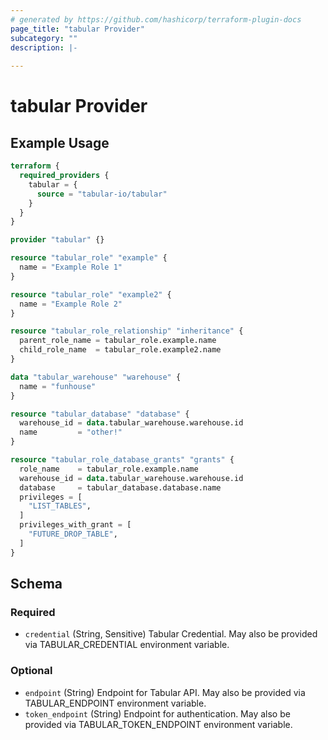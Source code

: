 ```yaml
---
# generated by https://github.com/hashicorp/terraform-plugin-docs
page_title: "tabular Provider"
subcategory: ""
description: |-
  
---
```


# tabular Provider



## Example Usage

```terraform
terraform {
  required_providers {
    tabular = {
      source = "tabular-io/tabular"
    }
  }
}

provider "tabular" {}

resource "tabular_role" "example" {
  name = "Example Role 1"
}

resource "tabular_role" "example2" {
  name = "Example Role 2"
}

resource "tabular_role_relationship" "inheritance" {
  parent_role_name = tabular_role.example.name
  child_role_name  = tabular_role.example2.name
}

data "tabular_warehouse" "warehouse" {
  name = "funhouse"
}

resource "tabular_database" "database" {
  warehouse_id = data.tabular_warehouse.warehouse.id
  name         = "other!"
}

resource "tabular_role_database_grants" "grants" {
  role_name    = tabular_role.example.name
  warehouse_id = data.tabular_warehouse.warehouse.id
  database     = tabular_database.database.name
  privileges = [
    "LIST_TABLES",
  ]
  privileges_with_grant = [
    "FUTURE_DROP_TABLE",
  ]
}
```

<!-- schema generated by tfplugindocs -->
## Schema

### Required

- `credential` (String, Sensitive) Tabular Credential. May also be provided via TABULAR_CREDENTIAL environment variable.

### Optional

- `endpoint` (String) Endpoint for Tabular API. May also be provided via TABULAR_ENDPOINT environment variable.
- `token_endpoint` (String) Endpoint for authentication. May also be provided via TABULAR_TOKEN_ENDPOINT environment variable.
